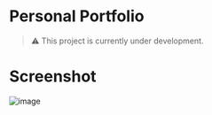 # Personal Portfolio

> ⚠️ This project is currently under development.

# Screenshot

![image](https://user-images.githubusercontent.com/31907722/201968286-bc16be62-1a01-4af9-8a55-46f9a8f1ac5f.png)
